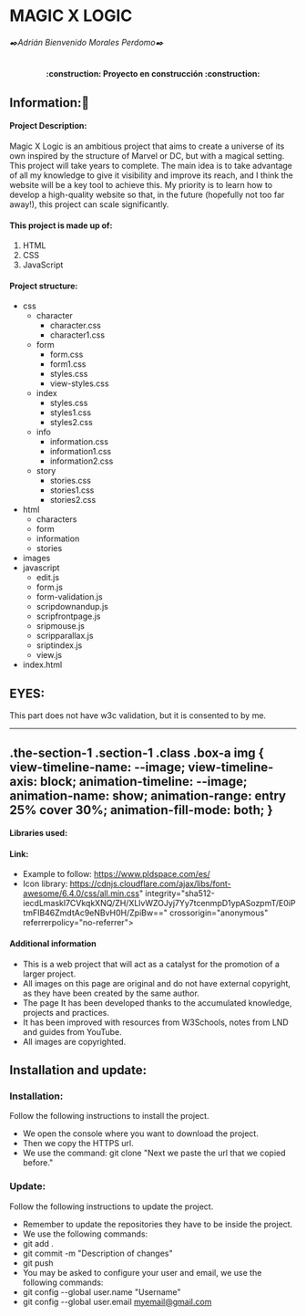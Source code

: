 # MAGIC X LOGIC

###### ✒️Adrián Bienvenido Morales Perdomo✒️

<h4 align="center">
:construction: Proyecto en construcción :construction:
</h4>

## Information:📖

#### Project Description:

<p>
Magic X Logic is an ambitious project that aims to create a universe of its own inspired by the structure of Marvel or DC, but with a magical setting. This project will take years to complete. The main idea is to take advantage of all my knowledge to give it visibility and improve its reach, and I think the website will be a key tool to achieve this. My priority is to learn how to develop a high-quality website so that, in the future (hopefully not too far away!), this project can scale significantly.
</p>



#### This project is made up of:

1. HTML
2. CSS
3. JavaScript

#### Project structure:

- css
  - character
    - character.css
    - character1.css
  - form
    - form.css
    - form1.css
    - styles.css
    - view-styles.css
  - index
    - styles.css
    - styles1.css
    - styles2.css
  - info
    - information.css
    - information1.css
    - information2.css 
  - story
    - stories.css
    - stories1.css
    - stories2.css
- html
  - characters
  - form
  - information
  - stories
- images 
- javascript
  - edit.js
  - form.js
  - form-validation.js
  - scripdownandup.js
  - scripfrontpage.js
  - sripmouse.js
  - scripparallax.js
  - sriptindex.js
  - view.js
- index.html

## EYES:
This part does not have w3c validation, but it is consented to by me.

-------------------------------------------------
.the-section-1 .section-1 .class .box-a img {
  view-timeline-name: --image;
  view-timeline-axis: block;
  animation-timeline: --image;
  animation-name: show;
  animation-range: entry 25% cover 30%;
  animation-fill-mode: both;
}
-------------------------------------------------


#### Libraries used:

#### Link:

- Example to follow: https://www.pldspace.com/es/
- Icon library: https://cdnjs.cloudflare.com/ajax/libs/font-awesome/6.4.0/css/all.min.css"
integrity="sha512-iecdLmaskl7CVkqkXNQ/ZH/XLlvWZOJyj7Yy7tcenmpD1ypASozpmT/E0iPtmFIB46ZmdtAc9eNBvH0H/ZpiBw=="
crossorigin="anonymous" referrerpolicy="no-referrer">

#### Additional information

- This is a web project that will act as a catalyst for the promotion of a larger project.
- All images on this page are original and do not have external copyright, as they have been created by the same author.
- The page It has been developed thanks to the accumulated knowledge, projects and practices.
- It has been improved with resources from W3Schools, notes from LND and guides from YouTube.
- All images are copyrighted.

## Installation and update:

### Installation:
<p>Follow the following instructions to install the project.</p>

- We open the console where you want to download the project.
- Then we copy the HTTPS url.
- We use the command: git clone "Next we paste the url that we copied before."

### Update:
<p>Follow the following instructions to update the project.</p>

- Remember to update the repositories they have to be inside the project.
- We use the following commands:
- git add .
- git commit -m "Description of changes"
- git push
- You may be asked to configure your user and email, we use the following commands:
- git config --global user.name "Username"
- git config --global user.email myemail@gmail.com
